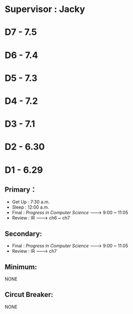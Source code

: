 # **Supervisor : Jacky**

# D7 - 7.5
# D6 - 7.4 
# D5 - 7.3
# D4 - 7.2
# D3 - 7.1
# D2 - 6.30
# D1 - 6.29
## Primary：
- Get Up : 7:30 a.m.
- Sleep : 12:00 a.m.
- Final : *Progress in Computer Science* ---> 9:00 ~ 11:05
- Review : IR ---> ch6 ~ ch7
## Secondary:
- Final : *Progress in Computer Science* ---> 9:00 ~ 11:05
- Review : IR ---> ch7
## Minimum:
NONE
## Circut Breaker:
NONE
